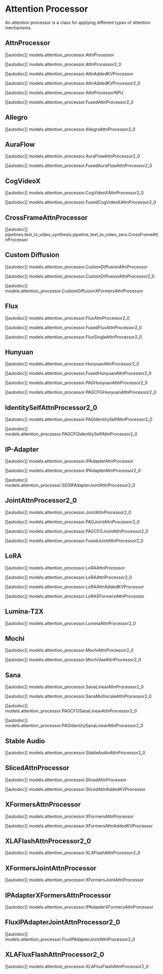 <!--Copyright 2024 The HuggingFace Team. All rights reserved.

Licensed under the Apache License, Version 2.0 (the "License"); you may not use this file except in compliance with
the License. You may obtain a copy of the License at

http://www.apache.org/licenses/LICENSE-2.0

Unless required by applicable law or agreed to in writing, software distributed under the License is distributed on
an "AS IS" BASIS, WITHOUT WARRANTIES OR CONDITIONS OF ANY KIND, either express or implied. See the License for the
specific language governing permissions and limitations under the License.
-->

# Attention Processor

An attention processor is a class for applying different types of attention mechanisms.

## AttnProcessor

[[autodoc]] models.attention_processor.AttnProcessor

[[autodoc]] models.attention_processor.AttnProcessor2_0

[[autodoc]] models.attention_processor.AttnAddedKVProcessor

[[autodoc]] models.attention_processor.AttnAddedKVProcessor2_0

[[autodoc]] models.attention_processor.AttnProcessorNPU

[[autodoc]] models.attention_processor.FusedAttnProcessor2_0

## Allegro

[[autodoc]] models.attention_processor.AllegroAttnProcessor2_0

## AuraFlow

[[autodoc]] models.attention_processor.AuraFlowAttnProcessor2_0

[[autodoc]] models.attention_processor.FusedAuraFlowAttnProcessor2_0

## CogVideoX

[[autodoc]] models.attention_processor.CogVideoXAttnProcessor2_0

[[autodoc]] models.attention_processor.FusedCogVideoXAttnProcessor2_0

## CrossFrameAttnProcessor

[[autodoc]] pipelines.text_to_video_synthesis.pipeline_text_to_video_zero.CrossFrameAttnProcessor

## Custom Diffusion

[[autodoc]] models.attention_processor.CustomDiffusionAttnProcessor

[[autodoc]] models.attention_processor.CustomDiffusionAttnProcessor2_0

[[autodoc]] models.attention_processor.CustomDiffusionXFormersAttnProcessor

## Flux

[[autodoc]] models.attention_processor.FluxAttnProcessor2_0

[[autodoc]] models.attention_processor.FusedFluxAttnProcessor2_0

[[autodoc]] models.attention_processor.FluxSingleAttnProcessor2_0

## Hunyuan

[[autodoc]] models.attention_processor.HunyuanAttnProcessor2_0

[[autodoc]] models.attention_processor.FusedHunyuanAttnProcessor2_0

[[autodoc]] models.attention_processor.PAGHunyuanAttnProcessor2_0

[[autodoc]] models.attention_processor.PAGCFGHunyuanAttnProcessor2_0

## IdentitySelfAttnProcessor2_0

[[autodoc]] models.attention_processor.PAGIdentitySelfAttnProcessor2_0

[[autodoc]] models.attention_processor.PAGCFGIdentitySelfAttnProcessor2_0

## IP-Adapter

[[autodoc]] models.attention_processor.IPAdapterAttnProcessor

[[autodoc]] models.attention_processor.IPAdapterAttnProcessor2_0

[[autodoc]] models.attention_processor.SD3IPAdapterJointAttnProcessor2_0

## JointAttnProcessor2_0

[[autodoc]] models.attention_processor.JointAttnProcessor2_0

[[autodoc]] models.attention_processor.PAGJointAttnProcessor2_0

[[autodoc]] models.attention_processor.PAGCFGJointAttnProcessor2_0

[[autodoc]] models.attention_processor.FusedJointAttnProcessor2_0

## LoRA

[[autodoc]] models.attention_processor.LoRAAttnProcessor

[[autodoc]] models.attention_processor.LoRAAttnProcessor2_0

[[autodoc]] models.attention_processor.LoRAAttnAddedKVProcessor

[[autodoc]] models.attention_processor.LoRAXFormersAttnProcessor

## Lumina-T2X

[[autodoc]] models.attention_processor.LuminaAttnProcessor2_0

## Mochi

[[autodoc]] models.attention_processor.MochiAttnProcessor2_0

[[autodoc]] models.attention_processor.MochiVaeAttnProcessor2_0

## Sana

[[autodoc]] models.attention_processor.SanaLinearAttnProcessor2_0

[[autodoc]] models.attention_processor.SanaMultiscaleAttnProcessor2_0

[[autodoc]] models.attention_processor.PAGCFGSanaLinearAttnProcessor2_0

[[autodoc]] models.attention_processor.PAGIdentitySanaLinearAttnProcessor2_0

## Stable Audio

[[autodoc]] models.attention_processor.StableAudioAttnProcessor2_0

## SlicedAttnProcessor

[[autodoc]] models.attention_processor.SlicedAttnProcessor

[[autodoc]] models.attention_processor.SlicedAttnAddedKVProcessor

## XFormersAttnProcessor

[[autodoc]] models.attention_processor.XFormersAttnProcessor

[[autodoc]] models.attention_processor.XFormersAttnAddedKVProcessor

## XLAFlashAttnProcessor2_0

[[autodoc]] models.attention_processor.XLAFlashAttnProcessor2_0

## XFormersJointAttnProcessor

[[autodoc]] models.attention_processor.XFormersJointAttnProcessor

## IPAdapterXFormersAttnProcessor

[[autodoc]] models.attention_processor.IPAdapterXFormersAttnProcessor

## FluxIPAdapterJointAttnProcessor2_0

[[autodoc]] models.attention_processor.FluxIPAdapterJointAttnProcessor2_0


## XLAFluxFlashAttnProcessor2_0

[[autodoc]] models.attention_processor.XLAFluxFlashAttnProcessor2_0